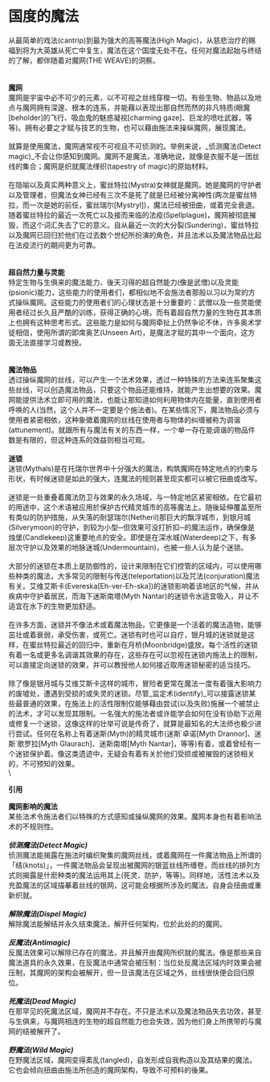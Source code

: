 # 国度的魔法

从最简单的戏法(cantrip)到最为强大的高等魔法(High Magic)，从慈悲治疗的赐福到将为大英雄从死亡中复生，魔法在这个国度无处不在。任何对魔法起始与终结的了解，都伴随着对魔网(THE WEAVE)的洞察。\
\
\
**魔网**\
魔网是宇宙中必不可少的元素，以不可视之丝线穿梭一切。有些生物、物品以及地点与魔网拥有深邃、根本的连系，并能藉以表现出那自然而然的非凡特质(眼魔\[beholder]的飞行、吸血鬼的魅惑凝视\[charming gaze]、巨龙的喷吐武器，等等)。拥有必要之才赋与技艺的生物，也可以藉由施法来操纵魔网，展现魔法。\
\
就算是使用魔法，魔网通常视不可视且不可侦测的。举例来说，_侦测魔法(Detect magic)_不会让你感知到魔网。魔网不是魔法，准确地说，就像是衣服不是一团丝线的集合；魔网是织就魔法缂织(tapestry of magic)的原始材料。\
\
在隐喻以及真实两种意义上，蜜丝特拉(Mystra)女神就是魔网。她是魔网的守护者以及管理者，但魔法女神已经有三次不是死了就是已经被分离神性(两次是蜜丝特拉，而一次是她的前任，蜜丝瑞尔\[Mystryl])，魔法已经被扭曲，或着完全衰退。随着蜜丝特拉的最近一次死亡以及接而来临的法疫(Spellplague)，魔网被彻底摧毁，而这个词汇失去了它的意义。自从最近一次的大分裂(Sundering)，蜜丝特拉以及魔网已回归於他们在过去数个世纪所扮演的角色，并且法术以及魔法物品比起在法疫流行的期间更为可靠。\
\
\
**超自然力量与灵能**\
特定生物与生俱来的魔法能力、後天习得的超自然能力(像是武僧)以及灵能(psionic)能力，这些能力的使用者们，都相似地不会施法者那般以习以为常的方式操纵魔网。这些能力的使用者们的心理状态是十分重要的：武僧以及一些灵能使用者经过长久且严酷的训练，获得正确的心境，而有着超自然力量的生物在其本质上也拥有这种思考形式。这些能力是如何与魔网牵扯上仍然争论不休，许多奥术学徒相信，使用所谓的即席奥艺(Unseen Art)，是魔法才赋的其中一个面向，这方面无法直接学习或教授。\
\
\
**魔法物品**\
透过操纵魔网的丝线，可以产生一个法术效果，透过一种特殊的方法来连系聚集这些丝线，可以创造魔法物品，只要这个物品还能维持，就能产生出想要的效果。魔网能提供法术立即可用的魔法，也能让那知道如何利用物体内在能量，直到使用者呼唤的人(当然，这个人并不一定要是个施法者)。在某些情况下，魔法物品必须与使用者紧密相依，这种象徵着魔网的丝线在使用者与物体的纠缠被称为调谐(attunement)。就跟所有与魔法有关的东西一样，一个单一存在能调谐的物品件数是有限的，但这种连系的效益则相当可观。\
\
**迷锁**\
迷锁(Mythals)是在托瑞尔世界中十分强大的魔法，构筑魔网在特定地点的约束与形状，有时候迷锁是如此的强大，连魔法的规则甚至现实都可以被它扭曲或改写。\
\
迷锁是一处重叠着魔法防卫与效果的永久场域，与一特定地区紧密相依。在它最初的用途中，这个术语被应用於保护古代精灵城市的高等魔法上。随後延伸覆盖至所有类似的防护措施，从失落的耐瑟瑞尔(Netheril)那巨大的飘浮城市，到银月城(Silverymoon)的守护，到较为小型─但效果可没打折扣─的魔法运作，确保像是烛堡(Candlekeep)这重要地点的安全。即使是在深水城(Waterdeep)之下，有多层次守护以及效果的地脉迷城(Undermountain)，也被一些人认为是个迷锁。\
\
大部分的迷锁在本质上是防御性的，设计来限制在它们控管的区域内，可以使用哪些种类的魔法，大多常见的限制与传送(teleportation)以及咒法(conjuration)魔法有关。艾维艾斯卡(Evereska\[Eh-ver-Eh-ska])的迷锁影响着该地区的气候，并从疾病中守护着居民，而海下迷斯南塔(Myth Nantar)的迷锁令水适宜吸入，并让不适宜在水下的生物更加舒适。\
\
在许多方面，迷锁并不像法术或着魔法物品，它更像是一个活着的魔法造物，能够茁壮或着衰弱，承受伤害，或死亡。迷锁有时也可以自疗，银月城的迷锁就是这样，在蜜丝特拉最近的回归中，重新在月桥(Moonbridge)盛放。每个活性的迷锁有着一名或更多名调谐其效果的存在，这些存在可以忽视在迷锁内施法上的限制，可以直接定向迷锁的效果，并可以教授他人如何接近取用迷锁秘密的适当技巧。\
\
除了像是银月城与艾维艾斯卡这样的城市，冒险者更常在魔法一度有着强大影响力的废墟处，遭遇到受损的或失灵的迷锁。尽管_监定术(identify)_可以接露迷锁某些最普通的效果，在施法上的活性限制仅能够藉由尝试(以及失败)施展一个被禁止的法术，才可以发现其限制。一名强大的施法者或许能学会如何在没有协助下近用或修复一个迷锁，这像这样的壮举可说是传奇了，就算是最知名的大法师也极少进行尝试。任何在名称上有着迷斯(Myth)的精灵城市(迷斯˙卓诺\[Myth Drannor]、迷斯˙歌罗拉\[Myth Glaurach]、迷斯南塔\[Myth Nantar]，等等)有着，或着曾经有一个迷锁保护着。像这类遗迹中，无疑会有着有关於他们受损或被摧毁的迷锁相关的，不可预知的效果。\
\


**引用**

**魔网影响的魔法**\
某些法术令施法者们以特殊的方式感知或操纵魔网的效果。魔网本身也有着影响法术的不规则性。\
\
_**侦测魔法(Detect Magic)**_\
侦测魔法能揭露在施法时编织聚集的魔网丝线，或着魔网在一件魔法物品上所谓的「结(knots)」，一件魔法物品会呈现出被魔网的银蓝丝线所缠卷，而丝线的排列方式则揭露是什麽种类的魔法运用其上(死灵、防护，等等)。同样地，活性法术以及充盈魔法的区域描摹着丝线的银网，这可能会根据所涉及的魔法，自身会扭曲或重新织就。\
\
_**解除魔法(Dispel Magic)**_\
解除魔法能解结并永久结束魔法，解开任何架构，位於此处的的魔网。\
\
_**反魔法(Antimagic)**_\
反魔法效果可以解除已存在的魔法，并且解开由魔网所织就的魔法。像是那些来自魔法道具的永久效果，在反魔法中通常会被压制：当位处反魔法区域内时效果会被压制，其魔网的架构会被解开，但一旦该魔法在区域之外，丝线很快便会回归原位。\
\
_**死魔法(Dead Magic)**_\
在那罕见的死魔法区域，魔网并不存在。不只是法术以及魔法物品失去功效，甚至与生俱来，与魔网相连的生物的超自然能力也会失效，因为他们身上所携带的与魔网的结被解开了。\
\
_**野魔法(Wild Magic)**_\
在野魔法区域，魔网变得紊乱(tangled)，自发形成自我构造以及其结果的魔法。它也会倾向扭曲由施法所创造的魔网架构，导致不可预料的後果。

&#x20;
